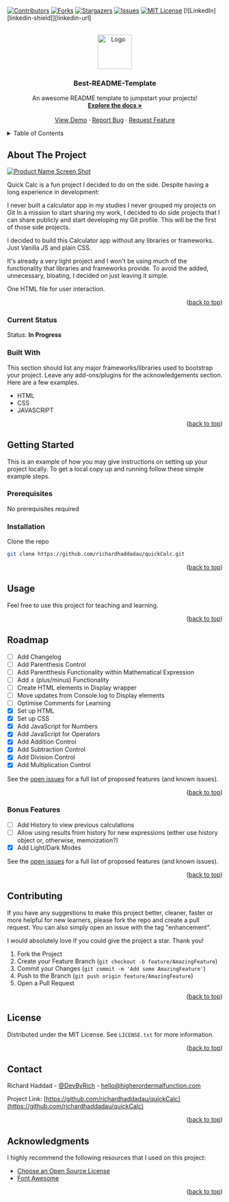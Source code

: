 <div id="top"></div>
<!--
*** Thanks for checking out the Best-README-Template. If you have a suggestion
*** that would make this better, please fork the repo and create a pull request
*** or simply open an issue with the tag "enhancement".
*** Don't forget to give the project a star!
*** Thanks again! Now go create something AMAZING! :D
-->



<!-- PROJECT SHIELDS -->
<!--
*** I'm using markdown "reference style" links for readability.
*** Reference links are enclosed in brackets [ ] instead of parentheses ( ).
*** See the bottom of this document for the declaration of the reference variables
*** for contributors-url, forks-url, etc. This is an optional, concise syntax you may use.
*** https://www.markdownguide.org/basic-syntax/#reference-style-links
-->
[![Contributors][contributors-shield]][contributors-url]
[![Forks][forks-shield]][forks-url]
[![Stargazers][stars-shield]][stars-url]
[![Issues][issues-shield]][issues-url]
[![MIT License][license-shield]][license-url]
[![LinkedIn][linkedin-shield]][linkedin-url]



<!-- PROJECT LOGO -->
<br />
<div align="center">
  <a href="https://github.com/othneildrew/Best-README-Template">
    <img src="images/logo.png" alt="Logo" width="80" height="80">
  </a>

  <h3 align="center">Best-README-Template</h3>

  <p align="center">
    An awesome README template to jumpstart your projects!
    <br />
    <a href="https://github.com/othneildrew/Best-README-Template"><strong>Explore the docs »</strong></a>
    <br />
    <br />
    <a href="https://github.com/othneildrew/Best-README-Template">View Demo</a>
    ·
    <a href="https://github.com/othneildrew/Best-README-Template/issues">Report Bug</a>
    ·
    <a href="https://github.com/othneildrew/Best-README-Template/issues">Request Feature</a>
  </p>
</div>



<!-- TABLE OF CONTENTS -->
<details>
  <summary>Table of Contents</summary>
  <ol>
    <li>
      <a href="#about-the-project">About The Project</a>
      <ul>
        <li><a href="#current-status">Current Status</a></li>
        <li><a href="#built-with">Built With</a></li>
      </ul>
    </li>
    <li>
      <a href="#getting-started">Getting Started</a>
      <ul>
        <li><a href="#prerequisites">Prerequisites</a></li>
        <li><a href="#installation">Installation</a></li>
      </ul>
    </li>
    <li><a href="#usage">Usage</a></li>
    <li><a href="#roadmap">Roadmap</a>
      <ul>
        <li><a href="#bonus-features">Bonus Features</a></li>
      </ul>
    </li>
    <li><a href="#contributing">Contributing</a></li>
    <li><a href="#license">License</a></li>
    <li><a href="#contact">Contact</a></li>
    <li><a href="#acknowledgments">Acknowledgments</a></li>
  </ol>
</details>



<!-- ABOUT THE PROJECT -->
## About The Project

[![Product Name Screen Shot][product-screenshot]](https://example.com)

Quick Calc is a fun project I decided to do on the side. Despite having a long experience in development:

I never built a calculator app in my studies
I never grouped my projects on Git
In a mission to start sharing my work, I decided to do side projects that I can share publicly and start developing my Git profile. This will be the first of those side projects.

I decided to build this Calculator app without any libraries or frameworks. Just Vanilla JS and plain CSS.

It's already a very light project and I won't be using much of the functionality that libraries and frameworks provide. To avoid the added, unnecessary, bloating, I decided on just leaving it simple.

One HTML file for user interaction.

<p align="right">(<a href="#top">back to top</a>)</p>



### Current Status

Status: **In Progress**



### Built With

This section should list any major frameworks/libraries used to bootstrap your project. Leave any add-ons/plugins for the acknowledgements section. Here are a few examples.

* HTML
* CSS
* JAVASCRIPT

<p align="right">(<a href="#top">back to top</a>)</p>



<!-- GETTING STARTED -->
## Getting Started

This is an example of how you may give instructions on setting up your project locally.
To get a local copy up and running follow these simple example steps.

### Prerequisites

No prerequisites required

### Installation

Clone the repo
   ```sh
   git clone https://github.com/richardhaddadau/quickCalc.git
   ```

<p align="right">(<a href="#top">back to top</a>)</p>



<!-- USAGE EXAMPLES -->
## Usage

Feel free to use this project for teaching and learning.

<p align="right">(<a href="#top">back to top</a>)</p>



<!-- ROADMAP -->
## Roadmap

- [ ] Add Changelog
- [ ] Add Parenthesis Control
- [ ] Add Parentthesis Functionality within Mathematical Expression
- [ ] Add ± (plus/minus) Functionality
- [ ] Create HTML elements in Display wrapper
- [ ] Move updates from Console.log to Display elements
- [ ] Optimise Comments for Learning
- [x] Set up HTML
- [x] Set up CSS
- [x] Add JavaScript for Numbers
- [x] Add JavaScript for Operators
- [x] Add Addition Control
- [x] Add Subtraction Control
- [x] Add Division Control
- [x] Add Multiplication Control

See the [open issues](https://github.com/richardhaddadau/quickCalc/issues) for a full list of proposed features (and known issues).

<p align="right">(<a href="#top">back to top</a>)</p>



### Bonus Features

- [ ] Add History to view previous calculations
- [ ] Allow using results from history for new expressions (either use history object or, otherwise, memoization?)
- [x] Add Light/Dark Modes

See the [open issues](https://github.com/richardhaddadau/quickCalc/issues) for a full list of proposed features (and known issues).

<p align="right">(<a href="#top">back to top</a>)</p>



<!-- CONTRIBUTING -->
## Contributing

If you have any suggestions to make this project better, cleaner, faster or more helpful for new learners, please fork the repo and create a pull request. You can also simply open an issue with the tag "enhancement".

I would absolutely love if you could give the project a star. Thank you!

1. Fork the Project
2. Create your Feature Branch (`git checkout -b feature/AmazingFeature`)
3. Commit your Changes (`git commit -m 'Add some AmazingFeature'`)
4. Push to the Branch (`git push origin feature/AmazingFeature`)
5. Open a Pull Request

<p align="right">(<a href="#top">back to top</a>)</p>



<!-- LICENSE -->
## License

Distributed under the MIT License. See `LICENSE.txt` for more information.

<p align="right">(<a href="#top">back to top</a>)</p>



<!-- CONTACT -->
## Contact

Richard Haddad - [@DevByRich](https://twitter.com/DevByRich) - hello@higherordermalfunction.com

Project Link: [https://github.com/richardhaddadau/quickCalc](https://github.com/richardhaddadau/quickCalc)

<p align="right">(<a href="#top">back to top</a>)</p>



<!-- ACKNOWLEDGMENTS -->
## Acknowledgments

I highly recommend the following resources that I used on this project:

* [Choose an Open Source License](https://choosealicense.com)
* [Font Awesome](https://fontawesome.com)

<p align="right">(<a href="#top">back to top</a>)</p>



<!-- MARKDOWN LINKS & IMAGES -->
<!-- https://www.markdownguide.org/basic-syntax/#reference-style-links -->
[contributors-shield]: https://img.shields.io/github/contributors/othneildrew/Best-README-Template.svg?style=for-the-badge
[contributors-url]: https://github.com/richardhaddadau/quickCalc/graphs/contributors
[forks-shield]: https://img.shields.io/github/forks/richardhaddaday/Best-README-Template.svg?style=for-the-badge
[forks-url]: https://github.com/richardhaddadau/quickCalc/network/members
[stars-shield]: https://img.shields.io/github/stars/othneildrew/Best-README-Template.svg?style=for-the-badge
[stars-url]: https://github.com/richardhaddadau/quickCalc/stargazers
[issues-shield]: https://img.shields.io/github/issues/othneildrew/Best-README-Template.svg?style=for-the-badge
[issues-url]: https://github.com/richardhaddadau/quickCalc/issues
[license-shield]: https://img.shields.io/github/license/othneildrew/Best-README-Template.svg?style=for-the-badge
[license-url]: https://github.com/richardhaddadau/quickCalc/blob/master/LICENSE.txt
[product-screenshot]: images/screenshot.png
